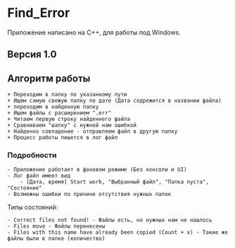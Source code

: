 # Find_Error
Приложение написано на C++, для работы под Windows. 

## Версия 1.0


## Алгоритм работы

	+ Переходим в папку по указанному пути
	+ Ищем самую свежую папку по дате (Дата содрежится в названии файла)
	+ переходим в найденную папку
	+ Ищем файлы с расширением ".err"
	+ Читаем первую строку найденнего файла
	+ Сравниваем "шапку" с нужной нам ошибкой
	+ Найденно совпадение - отправляем файл в другую папку 
	+ Процесс работы пишется в лог файл 

### Подробности
	
	- Приложение работает в фоновом режиме (Без консоли и UI)
	- Лог файл имеет вид
		- [Дата, время] Start work, "Выбранный файл", "Папка пуста", "Состояние"
	- Возможны ошибки по причине отсутствия нужных папок
		
Типы состояний:
	
	- Correct files not found! - Файлы есть, но нужных нам не нашлось
	- Files move - Файлы перенесены
	- Files with this name have already been copied (Count + x) - Такие же файлы были в папке (количество)